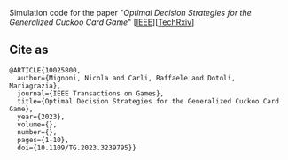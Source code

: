 Simulation code for the paper "*Optimal Decision Strategies for the Generalized Cuckoo Card Game*" [[IEEE](https://ieeexplore.ieee.org/document/10025800)][[TechRxiv](https://www.techrxiv.org/articles/preprint/Optimal_Decision_Strategies_for_the_Generalized_Cuckoo_Card_Game/21938495)]

## Cite as
```
@ARTICLE{10025800,
  author={Mignoni, Nicola and Carli, Raffaele and Dotoli, Mariagrazia},
  journal={IEEE Transactions on Games}, 
  title={Optimal Decision Strategies for the Generalized Cuckoo Card Game}, 
  year={2023},
  volume={},
  number={},
  pages={1-10},
  doi={10.1109/TG.2023.3239795}}
```
